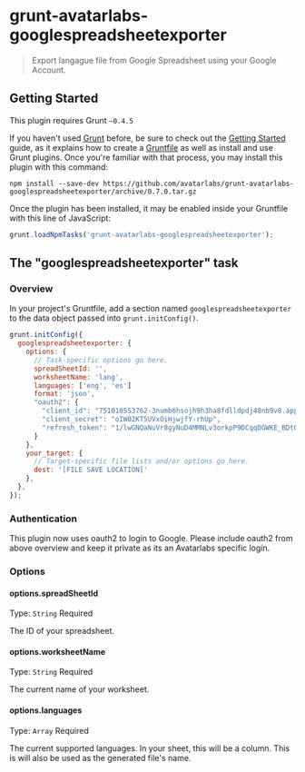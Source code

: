 # grunt-avatarlabs-googlespreadsheetexporter

> Export langague file from Google Spreadsheet using your Google Account.

## Getting Started
This plugin requires Grunt `~0.4.5`

If you haven't used [Grunt](http://gruntjs.com/) before, be sure to check out the [Getting Started](http://gruntjs.com/getting-started) guide, as it explains how to create a [Gruntfile](http://gruntjs.com/sample-gruntfile) as well as install and use Grunt plugins. Once you're familiar with that process, you may install this plugin with this command:

```shell
npm install --save-dev https://github.com/avatarlabs/grunt-avatarlabs-googlespreadsheetexporter/archive/0.7.0.tar.gz
```

Once the plugin has been installed, it may be enabled inside your Gruntfile with this line of JavaScript:

```js
grunt.loadNpmTasks('grunt-avatarlabs-googlespreadsheetexporter');
```

## The "googlespreadsheetexporter" task

### Overview
In your project's Gruntfile, add a section named `googlespreadsheetexporter` to the data object passed into `grunt.initConfig()`.

```js
grunt.initConfig({
  googlespreadsheetexporter: {
    options: {
      // Task-specific options go here.
      spreadSheetId: '',
      worksheetName: 'lang',
      languages: ['eng', 'es']
      format: 'json',
      "oauth2": {
        "client_id": "751010553762-3numb6hsojh9h3ha8fdlldpdj48nb9v8.apps.googleusercontent.com",
        "client_secret": "oIW02KT5UVxOiHjwjfY-rhUp",
        "refresh_token": "1/lwGNQaNuVr8gyNuD4MMNLv3orkpP9DCqqDGWKE_BDtQ"
      }
    },
    your_target: {
      // Target-specific file lists and/or options go here.
      dest: '[FILE SAVE LOCATION]'
    },
  },
});
```

### Authentication

This plugin now uses oauth2 to login to Google. Please include oauth2 from above overview and keep it private as its an Avatarlabs specific login.

### Options

#### options.spreadSheetId
Type: `String`
Required

The ID of your spreadsheet.

#### options.worksheetName
Type: `String`
Required

The current name of your worksheet.

#### options.languages
Type: `Array`
Required

The current supported languages. In your sheet, this will be a column. This is will also be used as the generated file's name.
